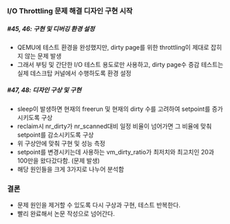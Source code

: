 ### I/O Throttling 문제 해결 디자인 구현 시작

##### #45, 46: 구현 및 디버깅 환경 설정
- QEMU에 테스트 환경을 완성했지만, dirty page를 위한 throttling이 제대로 잡히지 않는 문제 발생
- 그래서 부팅 및 간단한 I/O 테스트 용도로만 사용하고, dirty page수 증감 테스트는 실제 데스크탑 커널에서 수행하도록 환경 설정

##### #47, 48: 디자인 구상 및 구현
- sleep이 발생하면 현재의 freerun 및 현재의 dirty 수를 고려하여 setpoint를 증가시키도록 구상
- reclaim시 nr_dirty가 nr_scanned대비 일정 비율이 넘어가면 그 비율에 맞춰 setpoint를 감소시키도록 구상
- 위 구상안에 맞춰 구현 및 성능 측정
- setpoint를 변경시키는데 사용하는 vm_dirty_ratio가 최저치와 최고치인 20과 100만을 왔다갔다함. (문제 발생)
- 해당 원인들을 크게 3가지로 나누어 분석함

### 결론
- 문제 원인을 제거할 수 있도록 다시 구상과 구현, 테스트 반복한다.
- 빨리 완료해서 논문 작성으로 넘어간다.